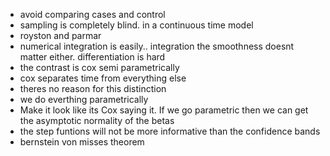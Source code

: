- avoid comparing cases and control
- sampling is completely blind. in a continuous time model
- royston and parmar
- numerical integration is easily.. integration the smoothness doesnt matter either.  differentiation is hard
- the contrast is cox semi parametrically
- cox separates time from everything else
- theres no reason for this distinction
- we do everthing parametrically
- Make it look like its Cox saying it. If we go parametric then we can get the asymptotic normality of the betas
- the step funtions will not be more informative than the confidence bands
- bernstein von misses theorem
